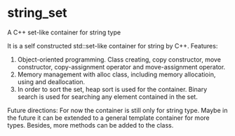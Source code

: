 # string_set
A C++ set-like container for string type

It is a self constructed std::set-like container for string by C++. Features:
1. Object-oriented programming. Class creating, copy constructor, move constructor, copy-assignment operator and move-assignment operator.
2. Memory management with alloc class, including memory allocatioin, using and deallocation.
3. In order to sort the set, heap sort is used for the container. Binary search is used for searching any element contained in the set. 

Future directions:
For now the container is still only for string type. Maybe in the future it can be extended to a general template container for more types. Besides, more methods can be added to the class. 
